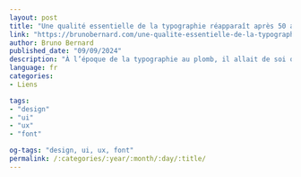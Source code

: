 ```yaml
---
layout: post
title: "Une qualité essentielle de la typographie réapparaît après 50 ans d’oubli"
link: "https://brunobernard.com/une-qualite-essentielle-de-la-typographie-reapparait-apres-50-ans-doubli/"
author: Bruno Bernard
published_date: "09/09/2024"
description: "À l’époque de la typographie au plomb, il allait de soi que le dessin d’un caractère présentait des variations selon les corps auxquelles il était destiné. Le passage au numérique avait aboli cette pratique, pourtant fondamentale. Elle revient enfin en grâce, avec les fontes variables, les corps optiques, et la dernière mise à jour d’Indesign."
language: fr
categories:
- Liens

tags:
- "design"
- "ui"
- "ux"
- "font"

og-tags: "design, ui, ux, font"
permalink: /:categories/:year/:month/:day/:title/
---
```

